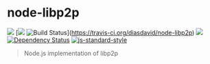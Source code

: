 node-libp2p
===========

[![](https://img.shields.io/badge/made%20by-Protocol%20Labs-blue.svg?style=flat-square)](http://ipn.io) [[![](https://img.shields.io/badge/freenode-%23ipfs-blue.svg?style=flat-square)](http://webchat.freenode.net/?channels=%23ipfs) ![Build Status](https://travis-ci.org/diasdavid/node-libp2p.svg?style=flat-square)](https://travis-ci.org/diasdavid/node-libp2p) ![](https://img.shields.io/badge/coverage-%3F-yellow.svg?style=flat-square) [![Dependency Status](https://david-dm.org/diasdavid/node-libp2p.svg?style=flat-square)](https://david-dm.org/diasdavid/node-libp2p) [![js-standard-style](https://img.shields.io/badge/code%20style-standard-brightgreen.svg?style=flat-square)](https://github.com/feross/standard)

> Node.js implementation of libp2p
